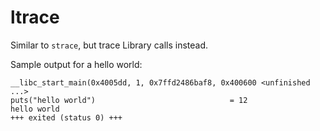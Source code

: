 # ltrace

Similar to `strace`, but trace Library calls instead.

Sample output for a hello world:

    __libc_start_main(0x4005dd, 1, 0x7ffd2486baf8, 0x400600 <unfinished ...>
    puts("hello world")                              = 12
    hello world
    +++ exited (status 0) +++
